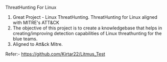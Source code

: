 ThreatHunting For Linux

1. Great Project -  Linux ThreatHunting. ThreatHunting for Linux aligned with MITRE's ATT&CK
2. The objective of this project is to create a knowledgebase that helps in creating/improving detection capabilities of Linux threathunting for the blue teams.
3. Aligned to Att&ck Mitre.

Refer:- https://github.com/Kirtar22/Litmus_Test
